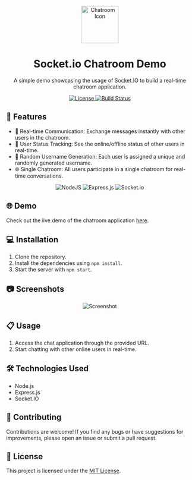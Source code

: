 <p align="center">
  <img src="https://www.pngarts.com/files/13/Chat-Speech-Bubble-Transparent-PNG.png" alt="Chatroom Icon" width="100" height="100">
</p>
<h1 align="center">Socket.io Chatroom Demo</h1>

<p align="center">A simple demo showcasing the usage of Socket.IO to build a real-time chatroom application.</p>

<p align="center">
  <a href="https://github.com/neverleave0916/SocketChatroom/LICENSE">
    <img src="https://img.shields.io/badge/License-MIT-blue.svg" alt="License">
  </a>
  <a href="https://actions-badge.atrox.dev//neverleave0916/SocketChatroom/goto?ref=main">
    <img alt="Build Status" src="https://img.shields.io/endpoint.svg?url=https%3A%2F%2Factions-badge.atrox.dev%2F%2Fneverleave0916%2FSocketChatroom%2Fbadge%3Fref%3Dmain&style=flat" />
  </a>
</p>

## :rocket: Features

- :speech_balloon: Real-time Communication: Exchange messages instantly with other users in the chatroom.
- :busts_in_silhouette: User Status Tracking: See the online/offline status of other users in real-time.
- :bust_in_silhouette: Random Username Generation: Each user is assigned a unique and randomly generated username.
- :globe_with_meridians: Single Chatroom: All users participate in a single chatroom for real-time conversations.

<p align="center">
  <img src="https://img.shields.io/badge/node.js-6DA55F?style=for-the-badge&logo=node.js&logoColor=white" alt="NodeJS">
  <img src="https://img.shields.io/badge/express.js-%23404d59.svg?style=for-the-badge&logo=express&logoColor=%2361DAFB" alt="Express.js">
  <img src="https://img.shields.io/badge/Socket.io-black?style=for-the-badge&logo=socket.io&badgeColor=010101" alt="Socket.io">
</p>

## :globe_with_meridians: Demo

Check out the live demo of the chatroom application [here](https://chat.neverleave0916.com/).

## :computer: Installation

1. Clone the repository.
2. Install the dependencies using `npm install`.
3. Start the server with `npm start`.

## :camera: Screenshots

<!-- Replace the image below with your own screenshot(s) -->
<p align="center">
  <img src="https://github.com/neverleave0916/SocketChatroom/assets/52253495/f619d693-9736-449b-8963-3721a902a863" alt="Screenshot">
</p>

## :clipboard: Usage

1. Access the chat application through the provided URL.
2. Start chatting with other online users in real-time.

## :hammer_and_wrench: Technologies Used

- Node.js
- Express.js
- Socket.IO

## :handshake: Contributing

Contributions are welcome! If you find any bugs or have suggestions for improvements, please open an issue or submit a pull request.

## :page_facing_up: License

This project is licensed under the [MIT License](LICENSE).
